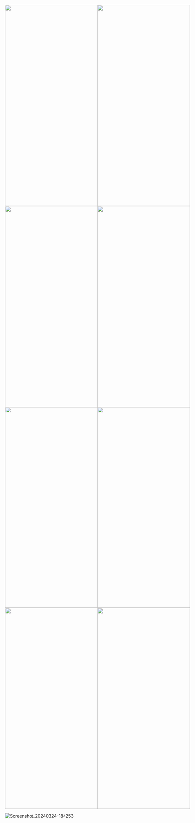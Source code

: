 <div style="display: flex;">
  <img src="https://github.com/YagizTopaldemir/WeatherWise/assets/159691508/a0e76e78-7f30-423f-a675-00b2f3f2086a" width="300" height="650" alt="">
  <img src="https://github.com/YagizTopaldemir/WeatherWise/assets/159691508/819ab756-8bc1-4197-8531-5ca18275a789" width="300" height="650" alt="">

</div>

<div style="display: flex;">
  <img src="https://github.com/YagizTopaldemir/WeatherWise/assets/159691508/9d5de10b-8719-4439-a204-b6ca5046de36" width="300" height="650" alt="">
  <img src="https://github.com/YagizTopaldemir/WeatherWise/assets/159691508/442c6218-11f9-4306-8b82-3b69b166e4ce" width="300" height="650" alt="">

</div>

<div style="display: flex;">
  <img src="https://github.com/YagizTopaldemir/WeatherWise/assets/159691508/b088f8e6-a2f4-4171-b850-162a868389a1" width="300" height="650" alt="">
  <img src="https://github.com/YagizTopaldemir/WeatherWise/assets/159691508/0a72f3ec-1352-4ba8-86fe-96c89808e975" width="300" height="650" alt="">

</div>

<div style="display: flex;">
  <img src="https://github.com/YagizTopaldemir/WeatherWise/assets/159691508/7adc087a-8d16-428f-b711-ed13e3a9abf3" width="300" height="650" alt="">
  <img src="https://github.com/YagizTopaldemir/WeatherWise/assets/159691508/f5e1dc1a-64b0-4e39-9f16-ba7441218025" width="300" height="650" alt="">

</div>






![Screenshot_20240324-184253](https://github.com/YagizTopaldemir/WeatherWise/assets/159691508/dad70b97-774b-4b41-a208-f52af13dd0c1)

